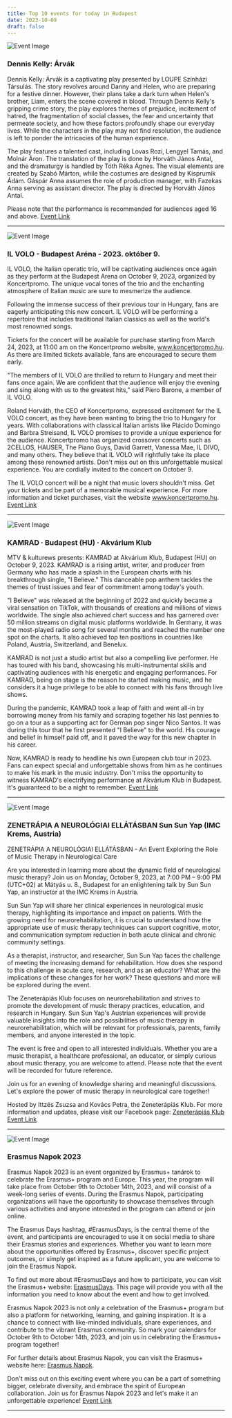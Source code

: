 ```yaml
---
title: Top 10 events for today in Budapest
date: 2023-10-09
draft: false
---
```


![Event Image](https://scontent.fbud3-1.fna.fbcdn.net/v/t39.30808-6/370480793_271073912362172_6587431095807891179_n.jpg?stp=dst-jpg_s960x960&_nc_cat=111&ccb=1-7&_nc_sid=934829&_nc_ohc=3FzkpUXBJFsAX9QwYGK&_nc_ht=scontent.fbud3-1.fna&oh=00_AfB_FIFWPA1J00rzMMQQo6_n9vGYMlh2qxq06W5DHa3afQ&oe=652809A0)

 ### Dennis Kelly: Árvák

Dennis Kelly: Árvák is a captivating play presented by LOUPE Színházi Társulás. The story revolves around Danny and Helen, who are preparing for a festive dinner. However, their plans take a dark turn when Helen's brother, Liam, enters the scene covered in blood. Through Dennis Kelly's gripping crime story, the play explores themes of prejudice, incitement of hatred, the fragmentation of social classes, the fear and uncertainty that permeate society, and how these factors profoundly shape our everyday lives. While the characters in the play may not find resolution, the audience is left to ponder the intricacies of the human experience.

The play features a talented cast, including Lovas Rozi, Lengyel Tamás, and Molnár Áron. The translation of the play is done by Horváth János Antal, and the dramaturgy is handled by Tóth Réka Ágnes. The visual elements are created by Szabó Márton, while the costumes are designed by Kisprumik Ádám. Gáspár Anna assumes the role of production manager, with Fazekas Anna serving as assistant director. The play is directed by Horváth János Antal.

Please note that the performance is recommended for audiences aged 16 and above.
[Event Link](https://facebook.com/events/1002424834214866)

---
![Event Image](https://scontent.fbud3-1.fna.fbcdn.net/v/t39.30808-6/336298418_931084864684608_6214218884344572589_n.jpg?stp=dst-jpg_s960x960&_nc_cat=100&ccb=1-7&_nc_sid=934829&_nc_ohc=z_5Y_Hex0QgAX8X_aAw&_nc_ht=scontent.fbud3-1.fna&oh=00_AfB40LnDtIdxptRzZcaG8P5Bk9Yse7hBlc1D-DLdMHdWdA&oe=6527FA59)

 ### IL VOLO - Budapest Aréna - 2023. október 9.

IL VOLO, the Italian operatic trio, will be captivating audiences once again as they perform at the Budapest Arena on October 9, 2023, organized by Koncertpromo. The unique vocal tones of the trio and the enchanting atmosphere of Italian music are sure to mesmerize the audience.

Following the immense success of their previous tour in Hungary, fans are eagerly anticipating this new concert. IL VOLO will be performing a repertoire that includes traditional Italian classics as well as the world's most renowned songs.

Tickets for the concert will be available for purchase starting from March 24, 2023, at 11:00 am on the Koncertpromo website, www.koncertpromo.hu. As there are limited tickets available, fans are encouraged to secure them early.

"The members of IL VOLO are thrilled to return to Hungary and meet their fans once again. We are confident that the audience will enjoy the evening and sing along with us to the greatest hits," said Piero Barone, a member of IL VOLO.

Roland Horváth, the CEO of Koncertpromo, expressed excitement for the IL VOLO concert, as they have been wanting to bring the trio to Hungary for years. With collaborations with classical Italian artists like Plácido Domingo and Barbra Streisand, IL VOLO promises to provide a unique experience for the audience. Koncertpromo has organized crossover concerts such as 2CELLOS, HAUSER, The Piano Guys, David Garrett, Vanessa Mae, IL DIVO, and many others. They believe that IL VOLO will rightfully take its place among these renowned artists. Don't miss out on this unforgettable musical experience. You are cordially invited to the concert on October 9.

The IL VOLO concert will be a night that music lovers shouldn't miss. Get your tickets and be part of a memorable musical experience. For more information and ticket purchases, visit the website www.koncertpromo.hu.
[Event Link](https://facebook.com/events/1295842301275309)

---
![Event Image](https://scontent.fbud3-1.fna.fbcdn.net/v/t39.30808-6/382809479_792788952861801_7046719535682027420_n.jpg?stp=dst-jpg_s960x960&_nc_cat=108&ccb=1-7&_nc_sid=934829&_nc_ohc=U2wH1cZtiacAX-Vgh3S&_nc_ht=scontent.fbud3-1.fna&oh=00_AfANCv7UC4YldfSIZfL3p2rVczilO6DRdW69wqw7RYeVXw&oe=65283C66)

 ### KAMRAD ·  Budapest (HU) · Akvárium Klub

MTV & kulturews presents: KAMRAD at Akvárium Klub, Budapest (HU) on October 9, 2023. KAMRAD is a rising artist, writer, and producer from Germany who has made a splash in the European charts with his breakthrough single, "I Believe." This danceable pop anthem tackles the themes of trust issues and fear of commitment among today's youth.

"I Believe" was released at the beginning of 2022 and quickly became a viral sensation on TikTok, with thousands of creations and millions of views worldwide. The single also achieved chart success and has garnered over 50 million streams on digital music platforms worldwide. In Germany, it was the most-played radio song for several months and reached the number one spot on the charts. It also achieved top ten positions in countries like Poland, Austria, Switzerland, and Benelux.

KAMRAD is not just a studio artist but also a compelling live performer. He has toured with his band, showcasing his multi-instrumental skills and captivating audiences with his energetic and engaging performances. For KAMRAD, being on stage is the reason he started making music, and he considers it a huge privilege to be able to connect with his fans through live shows.

During the pandemic, KAMRAD took a leap of faith and went all-in by borrowing money from his family and scraping together his last pennies to go on a tour as a supporting act for German pop singer Nico Santos. It was during this tour that he first presented "I Believe" to the world. His courage and belief in himself paid off, and it paved the way for this new chapter in his career.

Now, KAMRAD is ready to headline his own European club tour in 2023. Fans can expect special and unforgettable shows from him as he continues to make his mark in the music industry. Don't miss the opportunity to witness KAMRAD's electrifying performance at Akvárium Klub in Budapest. It's guaranteed to be a night to remember.
[Event Link](https://facebook.com/events/1033344728042978)

---
![Event Image](https://scontent.fbud3-1.fna.fbcdn.net/v/t39.30808-6/365234886_305930895159884_1748688149478376862_n.jpg?_nc_cat=111&ccb=1-7&_nc_sid=934829&_nc_ohc=wv1Nze0q8DsAX87Hs2Q&_nc_ht=scontent.fbud3-1.fna&oh=00_AfBaAIKRmOVsu4c-OA82vi1ioEfVTlxq--imbi-0EJi-QA&oe=652911EB)

 ### ZENETRÁPIA A NEUROLÓGIAI ELLÁTÁSBAN Sun Sun Yap (IMC Krems, Austria)

ZENETRÁPIA A NEUROLÓGIAI ELLÁTÁSBAN - An Event Exploring the Role of Music Therapy in Neurological Care

Are you interested in learning more about the dynamic field of neurological music therapy? Join us on Monday, October 9, 2023, at 7:00 PM – 9:00 PM (UTC+02) at Mátyás u. 8., Budapest for an enlightening talk by Sun Sun Yap, an instructor at the IMC Krems in Austria.

Sun Sun Yap will share her clinical experiences in neurological music therapy, highlighting its importance and impact on patients. With the growing need for neurorehabilitation, it is crucial to understand how the appropriate use of music therapy techniques can support cognitive, motor, and communication symptom reduction in both acute clinical and chronic community settings.

As a therapist, instructor, and researcher, Sun Sun Yap faces the challenge of meeting the increasing demand for rehabilitation. How does she respond to this challenge in acute care, research, and as an educator? What are the implications of these changes for her work? These questions and more will be explored during the event.

The Zeneterápiás Klub focuses on neurorehabilitation and strives to promote the development of music therapy practices, education, and research in Hungary. Sun Sun Yap's Austrian experiences will provide valuable insights into the role and possibilities of music therapy in neurorehabilitation, which will be relevant for professionals, parents, family members, and anyone interested in the topic.

The event is free and open to all interested individuals. Whether you are a music therapist, a healthcare professional, an educator, or simply curious about music therapy, you are welcome to attend. Please note that the event will be recorded for future reference.

Join us for an evening of knowledge sharing and meaningful discussions. Let's explore the power of music therapy in neurological care together!

Hosted by Ittzés Zsuzsa and Kovács Petra, the Zeneterápiás Klub.
For more information and updates, please visit our Facebook page: [Zeneterápiás Klub](https://www.facebook.com/zeneterapiasklub/)
[Event Link](https://facebook.com/events/814901776779849)

---
![Event Image](https://scontent.fbud3-1.fna.fbcdn.net/v/t39.30808-6/384337781_697336522426492_4377135439968687114_n.jpg?stp=dst-jpg_p180x540&_nc_cat=106&ccb=1-7&_nc_sid=934829&_nc_ohc=xnbsuAes2wUAX-mzu04&_nc_oc=AQki2K5lC3gx4VK9AxJWulHOwA_UHolupPN3YPqKrVUVamMMGCPAp1ZYH4OY_s4PMoc&_nc_ht=scontent.fbud3-1.fna&oh=00_AfAo1wFeEWtcmNeIJQ8ULOU8wv6SogpoLroadPnfVrcj1Q&oe=652930CE)

 ### Erasmus Napok 2023

Erasmus Napok 2023 is an event organized by Erasmus+ tanárok to celebrate the Erasmus+ program and Europe. This year, the program will take place from October 9th to October 14th, 2023, and will consist of a week-long series of events. During the Erasmus Napok, participating organizations will have the opportunity to showcase themselves through various activities and anyone interested in the program can attend or join online.

The Erasmus Days hashtag, #ErasmusDays, is the central theme of the event, and participants are encouraged to use it on social media to share their Erasmus stories and experiences. Whether you want to learn more about the opportunities offered by Erasmus+, discover specific project outcomes, or simply get inspired as a future applicant, you are welcome to join the Erasmus Napok.

To find out more about #ErasmusDays and how to participate, you can visit the Erasmus+ website: [ErasmusDays](https://erasmusplusz.hu/erasmusdays). This page will provide you with all the information you need to know about the event and how to get involved.

Erasmus Napok 2023 is not only a celebration of the Erasmus+ program but also a platform for networking, learning, and gaining inspiration. It is a chance to connect with like-minded individuals, share experiences, and contribute to the vibrant Erasmus community. So mark your calendars for October 9th to October 14th, 2023, and join us in celebrating the Erasmus+ program together!

For further details about Erasmus Napok, you can visit the Erasmus+ website here: [Erasmus Napok](https://erasmusplusz.hu/erasmusdays).

Don't miss out on this exciting event where you can be a part of something bigger, celebrate diversity, and embrace the spirit of European collaboration. Join us for Erasmus Napok 2023 and let's make it an unforgettable experience!
[Event Link](https://facebook.com/events/1501164767296764)

---
